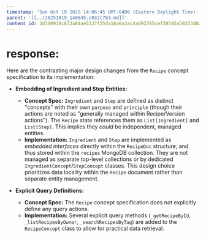 ```yaml
---
timestamp: 'Sun Oct 19 2025 14:06:45 GMT-0400 (Eastern Daylight Time)'
parent: '[[../20251019_140645.c032c783.md]]'
content_id: 3d340910c833a84ae5137f25da16a0a3ac4a692785cef28545a59253d8a6ea9c
---
```


# response:

Here are the contrasting major design changes from the `Recipe` concept specification to its implementation:

* **Embedding of Ingredient and Step Entities:**
  * **Concept Spec:** `Ingredient` and `Step` are defined as distinct "concepts" with their own `purpose` and `principle` (though their actions are noted as "generally managed within Recipe/Version actions"). The `Recipe` state references them as `List[Ingredient]` and `List[Step]`. This implies they *could* be independent, managed entities.
  * **Implementation:** `Ingredient` and `Step` are implemented as *embedded interfaces* directly within the `RecipeDoc` structure, and thus stored within the `recipes` MongoDB collection. They are not managed as separate top-level collections or by dedicated `IngredientConcept`/`StepConcept` classes. This design choice prioritizes data locality within the `Recipe` document rather than separate entity management.

* **Explicit Query Definitions:**
  * **Concept Spec:** The `Recipe` concept specification does not explicitly define any query actions.
  * **Implementation:** Several explicit query methods (`_getRecipeById`, `_listRecipesByOwner`, `_searchRecipesByTag`) are added to the `RecipeConcept` class to allow for practical data retrieval.
